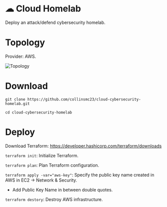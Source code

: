 # ☁ Cloud Homelab
Deploy an attack/defend cybersecurity homelab.

# Topology 
Provider: AWS.

![Topology](https://github.com/collinsmc23/cloud-cybersecurity-homelab/blob/main/images/Cloud-hosted%20Cybersecurity%20Homelab.png)


# Download 
`git clone https://github.com/collinsmc23/cloud-cybersecurity-homelab.git`

`cd cloud-cybersecurity-homelab`

# Deploy 

Download Terraform: https://developer.hashicorp.com/terraform/downloads 

`terraform init`: Initialize Terraform.

`terraform plan`: Plan Terraform configuration.

`terraform apply -var="aws-key"`: Specify the public key name created in AWS in EC2 -> Network & Security.
- Add Public Key Name in between double quotes.

`terraform destory`: Destroy AWS infrastructure.
